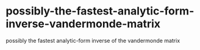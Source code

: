 # possibly-the-fastest-analytic-form-inverse-vandermonde-matrix
possibly the fastest analytic-form inverse of the vandermonde matrix
